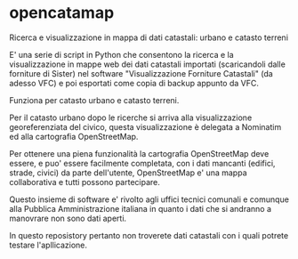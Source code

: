 # opencatamap
Ricerca e visualizzazione in mappa di dati catastali: urbano e catasto terreni

E' una serie di script in Python che consentono la ricerca e la visualizzazione in mappe web
dei dati catastali importati (scaricandoli dalle forniture di Sister) nel software "Visualizzazione Forniture Catastali" (da adesso VFC) e poi esportati come copia di backup appunto da VFC.

Funziona per catasto urbano e catasto terreni.

Per il catasto urbano dopo le ricerche si arriva alla visualizzazione georeferenziata del civico, questa visualizzazione è delegata a Nominatim ed alla cartografia OpenStreetMap.

Per ottenere una piena funzionalità la cartografia OpenStreetMap deve essere, e puo' essere facilmente completata, con i dati mancanti (edifici, strade, civici) da parte dell'utente, OpenStreetMap e' una mappa collaborativa e tutti possono partecipare.

Questo insieme di software e' rivolto agli uffici tecnici comunali e comunque alla Pubblica Amministrazione italiana in quanto i dati che si andranno a manovrare non sono dati aperti.

In questo reposistory pertanto non troverete dati catastali con i quali potrete testare l'apllicazione.
